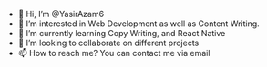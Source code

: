 - 👋 Hi, I’m @YasirAzam6
- 👀 I’m interested in Web Development as well as Content Writing.
- 🌱 I’m currently learning Copy Writing, and React Native
- 💞️ I’m looking to collaborate on different projects 
- 📫 How to reach me? You can contact me via email

<!---
YasirAzam6/YasirAzam6 is a ✨ special ✨ repository because its `README.md` (this file) appears on your GitHub profile.
You can click the Preview link to take a look at your changes.
--->
